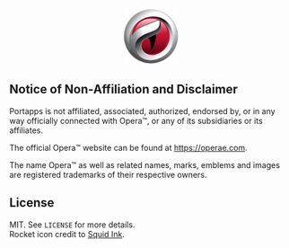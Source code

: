 <p align="center"><img width="100" src="https://github.com/adeii/supermium-portable/blob/opera/res/papp.png"></a></p>
</p>

## Notice of Non-Affiliation and Disclaimer

Portapps is not affiliated, associated, authorized, endorsed by, or in any way officially connected with Opera™, or any of its subsidiaries or its affiliates.

The official Opera™ website can be found at https://operae.com.

The name Opera™ as well as related names, marks, emblems and images are registered trademarks of their respective owners.

## License

MIT. See `LICENSE` for more details.<br />
Rocket icon credit to [Squid Ink](http://thesquid.ink).
